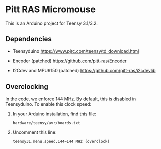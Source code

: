 # Pitt RAS Micromouse

This is an Arduino project for Teensy 3.1/3.2.

## Dependencies

 - Teensyduino <https://www.pjrc.com/teensy/td_download.html>

 - Encoder (patched) <https://github.com/pitt-ras/Encoder>

 - I2Cdev and MPU9150 (patched) <https://github.com/pitt-ras/i2cdevlib>

## Overclocking

In the code, we enforce 144 MHz. By default, this is disabled in
Teensyduino. To enable this clock speed:

 1. In your Arduino installation, find this file:

     `hardware/teensy/avr/boards.txt`

 2. Uncomment this line:

     ```teensy31.menu.speed.144=144 MHz (overclock)```
